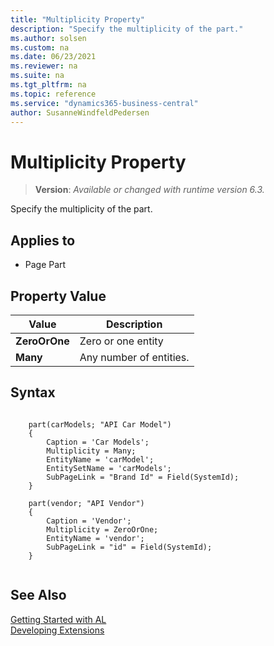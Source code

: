 ```yaml
---
title: "Multiplicity Property"
description: "Specify the multiplicity of the part."
ms.author: solsen
ms.custom: na
ms.date: 06/23/2021
ms.reviewer: na
ms.suite: na
ms.tgt_pltfrm: na
ms.topic: reference
ms.service: "dynamics365-business-central"
author: SusanneWindfeldPedersen
---
```

[//]: # (START>DO_NOT_EDIT)
[//]: # (IMPORTANT:Do not edit any of the content between here and the END>DO_NOT_EDIT.)
[//]: # (Any modifications should be made in the .xml files in the ModernDev repo.)
# Multiplicity Property
> **Version**: _Available or changed with runtime version 6.3._

Specify the multiplicity of the part.

## Applies to
-   Page Part

## Property Value

|Value|Description|
|-----------|---------------------------------------|
|**ZeroOrOne**|Zero or one entity|
|**Many**|Any number of entities.|

[//]: # (IMPORTANT: END>DO_NOT_EDIT)

## Syntax

```al

    part(carModels; "API Car Model")
    {
        Caption = 'Car Models';
        Multiplicity = Many;
        EntityName = 'carModel';
        EntitySetName = 'carModels';
        SubPageLink = "Brand Id" = Field(SystemId);
    }

    part(vendor; "API Vendor")
    {
        Caption = 'Vendor';
        Multiplicity = ZeroOrOne;
        EntityName = 'vendor';
        SubPageLink = "id" = Field(SystemId);
    }
        
```

## See Also  
[Getting Started with AL](../devenv-get-started.md)  
[Developing Extensions](../devenv-dev-overview.md)  
